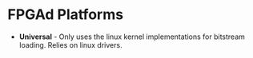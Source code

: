# FPGAd Platforms

- **Universal** - Only uses the linux kernel implementations for bitstream loading. Relies on linux drivers.
